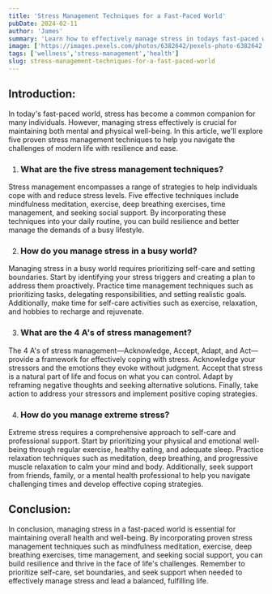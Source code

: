 ```yaml
---
title: 'Stress Management Techniques for a Fast-Paced World'
pubDate: 2024-02-11
author: 'James'
summary: 'Learn how to effectively manage stress in todays fast-paced world with these proven techniques. From mindfulness meditation to time management, discover strategies to build resilience and thrive in the face of lifes challenges'
image: ['https://images.pexels.com/photos/6382642/pexels-photo-6382642.jpeg?auto=compress&cs=tinysrgb&w=800']
tags: ['wellness','stress-management','health']
slug: stress-management-techniques-for-a-fast-paced-world
---
```




## Introduction:
In today's fast-paced world, stress has become a common companion for many individuals. However, managing stress effectively is crucial for maintaining both mental and physical well-being. In this article, we'll explore five proven stress management techniques to help you navigate the challenges of modern life with resilience and ease.

1. ### What are the five stress management techniques?
Stress management encompasses a range of strategies to help individuals cope with and reduce stress levels. Five effective techniques include mindfulness meditation, exercise, deep breathing exercises, time management, and seeking social support. By incorporating these techniques into your daily routine, you can build resilience and better manage the demands of a busy lifestyle.

2. ### How do you manage stress in a busy world?
Managing stress in a busy world requires prioritizing self-care and setting boundaries. Start by identifying your stress triggers and creating a plan to address them proactively. Practice time management techniques such as prioritizing tasks, delegating responsibilities, and setting realistic goals. Additionally, make time for self-care activities such as exercise, relaxation, and hobbies to recharge and rejuvenate.

3. ### What are the 4 A's of stress management?
The 4 A's of stress management—Acknowledge, Accept, Adapt, and Act—provide a framework for effectively coping with stress. Acknowledge your stressors and the emotions they evoke without judgment. Accept that stress is a natural part of life and focus on what you can control. Adapt by reframing negative thoughts and seeking alternative solutions. Finally, take action to address your stressors and implement positive coping strategies.

4. ### How do you manage extreme stress?
Extreme stress requires a comprehensive approach to self-care and professional support. Start by prioritizing your physical and emotional well-being through regular exercise, healthy eating, and adequate sleep. Practice relaxation techniques such as meditation, deep breathing, and progressive muscle relaxation to calm your mind and body. Additionally, seek support from friends, family, or a mental health professional to help you navigate challenging times and develop effective coping strategies.

## Conclusion:
In conclusion, managing stress in a fast-paced world is essential for maintaining overall health and well-being. By incorporating proven stress management techniques such as mindfulness meditation, exercise, deep breathing exercises, time management, and seeking social support, you can build resilience and thrive in the face of life's challenges. Remember to prioritize self-care, set boundaries, and seek support when needed to effectively manage stress and lead a balanced, fulfilling life.